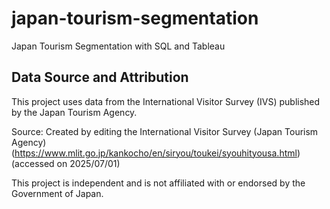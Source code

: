# japan-tourism-segmentation
Japan Tourism Segmentation with SQL and Tableau


## Data Source and Attribution

This project uses data from the International Visitor Survey (IVS) published by the Japan Tourism Agency.

Source: Created by editing the International Visitor Survey (Japan Tourism Agency) (https://www.mlit.go.jp/kankocho/en/siryou/toukei/syouhityousa.html) (accessed on 2025/07/01)

This project is independent and is not affiliated with or endorsed by the Government of Japan.
